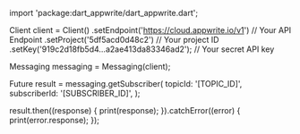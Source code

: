 import 'package:dart_appwrite/dart_appwrite.dart';

Client client = Client()
  .setEndpoint('https://cloud.appwrite.io/v1') // Your API Endpoint
  .setProject('5df5acd0d48c2') // Your project ID
  .setKey('919c2d18fb5d4...a2ae413da83346ad2'); // Your secret API key

Messaging messaging = Messaging(client);

Future result = messaging.getSubscriber(
  topicId: '[TOPIC_ID]',
  subscriberId: '[SUBSCRIBER_ID]',
);

result.then((response) {
  print(response);
}).catchError((error) {
  print(error.response);
});
